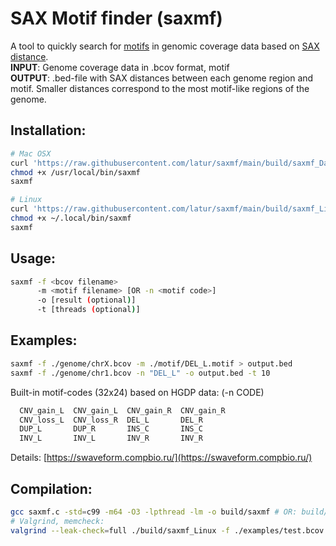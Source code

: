 # SAX Motif finder (saxmf)

A tool to quickly search for [motifs](https://swaveform.compbio.ru/) in genomic coverage data 
based on [SAX distance](https://jmotif.github.io/sax-vsm_site/morea/algorithm/SAX.html).  
**INPUT**: Genome coverage data in .bcov format, motif  
**OUTPUT**: .bed-file with SAX distances between each genome region and motif.
Smaller distances correspond to the most motif-like regions of the genome.


## Installation:
```bash
# Mac OSX
curl 'https://raw.githubusercontent.com/latur/saxmf/main/build/saxmf_Darwin' --output /usr/local/bin/saxmf
chmod +x /usr/local/bin/saxmf
saxmf

# Linux
curl 'https://raw.githubusercontent.com/latur/saxmf/main/build/saxmf_Linux' --output ~/.local/bin/saxmf
chmod +x ~/.local/bin/saxmf
saxmf
```


## Usage:
```bash
saxmf -f <bcov filename>
      -m <motif filename> [OR -n <motif code>]
      -o [result (optional)]
      -t [threads (optional)]
```


## Examples:
```bash
saxmf -f ./genome/chrX.bcov -m ./motif/DEL_L.motif > output.bed
saxmf -f ./genome/chr1.bcov -n "DEL_L" -o output.bed -t 10
```

Built-in motif-codes (32x24) based on HGDP data: (-n CODE)
```bash
  CNV_gain_L  CNV_gain_L  CNV_gain_R  CNV_gain_R  
  CNV_loss_L  CNV_loss_R  DEL_L       DEL_R       
  DUP_L       DUP_R       INS_C       INS_C       
  INV_L       INV_L       INV_R       INV_R  
```

Details: [https://swaveform.compbio.ru/](https://swaveform.compbio.ru/)


## Compilation:
```bash
gcc saxmf.c -std=c99 -m64 -O3 -lpthread -lm -o build/saxmf # OR: build/saxmf_$(uname)
# Valgrind, memcheck:
valgrind --leak-check=full ./build/saxmf_Linux -f ./examples/test.bcov -n DEL_L -o /tmp/output.bed -t 16
```
